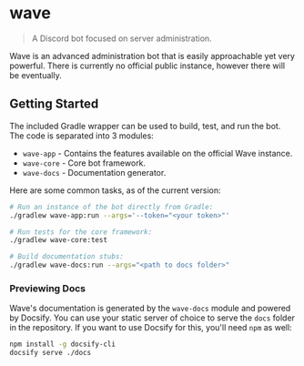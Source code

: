 # wave

> A Discord bot focused on server administration.

Wave is an advanced administration bot that is easily approachable yet very
powerful. There is currently no official public instance, however there will
be eventually.

## Getting Started

The included Gradle wrapper can be used to build, test, and run the bot. The
code is separated into 3 modules:

- `wave-app` - Contains the features available on the official Wave instance.
- `wave-core` - Core bot framework. 
- `wave-docs` - Documentation generator.

Here are some common tasks, as of the current version:

```sh
# Run an instance of the bot directly from Gradle:
./gradlew wave-app:run --args='--token="<your token>"'

# Run tests for the core framework:
./gradlew wave-core:test

# Build documentation stubs:
./gradlew wave-docs:run --args="<path to docs folder>"
```

### Previewing Docs

Wave's documentation is generated by the `wave-docs` module and powered
by Docsify. You can use your static server of choice to serve the `docs`
folder in the repository. If you want to use Docsify for this, you'll
need `npm` as well:

```sh
npm install -g docsify-cli
docsify serve ./docs
```